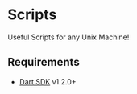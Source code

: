 # Scripts

Useful Scripts for any Unix Machine!

## Requirements

- [Dart SDK](https://www.dartlang.org/tools/sdk/) v1.2.0+

